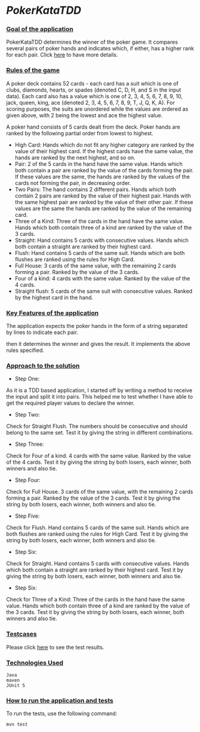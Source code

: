 # _PokerKataTDD_

### <ins>Goal of the application</ins>

PokerKataTDD determines the winner of the poker game. It compares several pairs of poker hands and indicates which, 
if either, has a higher rank for each pair. Click [here](https://codingdojo.org/kata/PokerHands/) to have more details.

### <ins>Rules of the game</ins>

A poker deck contains 52 cards - each card has a suit which is one of clubs, diamonds, hearts, or spades (denoted C, D, H, and S in the input data). Each card also has a value which is one of 2, 3, 4, 5, 6, 7, 8, 9, 10, jack, queen, king, ace (denoted 2, 3, 4, 5, 6, 7, 8, 9, T, J, Q, K, A). For scoring purposes, the suits are unordered while the values are ordered as given above, with 2 being the lowest and ace the highest value.

A poker hand consists of 5 cards dealt from the deck. Poker hands are ranked by the following partial order from lowest to highest.

- High Card: Hands which do not fit any higher category are ranked by the value of their highest card. If the highest cards have the same value, the hands are ranked by the next highest, and so on.
- Pair: 2 of the 5 cards in the hand have the same value. Hands which both contain a pair are ranked by the value of the cards forming the pair. If these values are the same, the hands are ranked by the values of the cards not forming the pair, in decreasing order.
- Two Pairs: The hand contains 2 different pairs. Hands which both contain 2 pairs are ranked by the value of their highest pair. Hands with the same highest pair are ranked by the value of their other pair. If these values are the same the hands are ranked by the value of the remaining card.
- Three of a Kind: Three of the cards in the hand have the same value. Hands which both contain three of a kind are ranked by the value of the 3 cards.
- Straight: Hand contains 5 cards with consecutive values. Hands which both contain a straight are ranked by their highest card.
- Flush: Hand contains 5 cards of the same suit. Hands which are both flushes are ranked using the rules for High Card.
- Full House: 3 cards of the same value, with the remaining 2 cards forming a pair. Ranked by the value of the 3 cards. 
- Four of a kind: 4 cards with the same value. Ranked by the value of the 4 cards.
- Straight flush: 5 cards of the same suit with consecutive values. Ranked by the highest card in the hand.

### <ins>Key Features of the application</ins>

The application expects the poker hands in the form of a string separated by lines to indicate each pair.

then it determines the winner and gives the result. It implements the above rules specified.

### <ins>Approach to the solution</ins>

- Step One:

As it is a TDD based application, I started off by writing a method to receive the input and split it into pairs.
This helped me to test whether I have able to get the required player values to declare the winner.

- Step Two:

Check for Straight Flush. The numbers should be consecutive and should belong to the same set. 
Test it by giving the string in different combinations.

- Step Three:

Check for Four of a kind. 4 cards with the same value. Ranked by the value of the 4 cards.
Test it by giving the string by both losers, each winner, both winners and also tie.

- Step Four:

Check for Full House. 3 cards of the same value, with the remaining 2 cards forming a pair. 
Ranked by the value of the 3 cards.
Test it by giving the string by both losers, each winner, both winners and also tie.

- Step Five:

Check for Flush. Hand contains 5 cards of the same suit. Hands which are both flushes are ranked using the rules for High Card.
Test it by giving the string by both losers, each winner, both winners and also tie.

- Step Six:

Check for Straight. Hand contains 5 cards with consecutive values. 
Hands which both contain a straight are ranked by their highest card.
Test it by giving the string by both losers, each winner, both winners and also tie.

- Step Six:

Check for Three of a Kind: Three of the cards in the hand have the same value. 
Hands which both contain three of a kind are ranked by the value of the 3 cards.
Test it by giving the string by both losers, each winner, both winners and also tie.

### <ins> Testcases </ins>

Please click [here](https://htmlpreview.github.io/?https://github.com/archanajl/BowlingKataTDD/blob/master/docs/Test%20Results%20-%20WinnerPokerTest.html) to see the test results.
### <ins>Technologies Used</ins>

    Java
    maven
    JUnit 5

### <ins>How to run the application and tests</ins>

To run the tests, use the following command:

    mvn test
    
